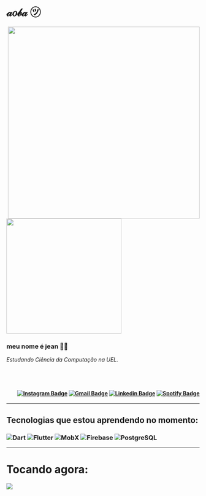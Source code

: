 <h1 align="left"> 𝒶𝑜𝒷𝒶 ㋡ </h1>
<img align='right' src="https://github-readme-stats.vercel.app/api?username=jeancarlopolo&show_icons=true&title_color=783c00&text_color=af552e&icon_color=783c00&bg_color=f8efd4&cache_seconds=2300" width="500">




<img src="https://img.shields.io/static/v1?label=Overview&message=JEANCARLOPOLO&color=f8efd4&style=for-the-badge&logo=GitHub" width="300">


### meu nome é jean 👍🏻

<p>

*Estudando Ciência da Computação na UEL.*
<br/><br/>
<br/><br/>
  
<h4 align="right">

[![Instagram Badge](https://img.shields.io/badge/-instagram-red?style=for-the-badge&logo=instagram&logoColor=white&link=https://github.com/jeancarlopolo)](https://www.instagram.com/jean.carlo.polo/)
[![Gmail Badge](https://img.shields.io/badge/Gmail-D14836?style=for-the-badge&logo=gmail&logoColor=white&link=https://github.com/jeancarlopolo)](mailto:jeancarlopolo03@gmail.com)
[![Linkedin Badge](https://img.shields.io/badge/-Linkedin-blue?style=for-the-badge&logo=Linkedin&logoColor=white&link=https://github.com/jeancarlopolo)](https://www.linkedin.com/in/jean-carlo-dev/)
[![Spotify Badge](https://img.shields.io/badge/-Spotify-3bb34b?style=for-the-badge&logo=Spotify&logoColor=161f16&link=https://github.com/jeancarlopolo)](https://open.spotify.com/user/apisteftos)
</h4>


***
<h2 align="left"> Tecnologias que estou aprendendo no momento: </h2>
<h3 align="left">

![Dart](https://img.shields.io/static/v1?style=for-the-badge&message=Dart&color=0175C2&logo=Dart&logoColor=FFFFFF&label=)
![Flutter](https://img.shields.io/static/v1?style=for-the-badge&message=Flutter&color=02569B&logo=Flutter&logoColor=FFFFFF&label=)
![MobX](https://img.shields.io/static/v1?style=for-the-badge&message=MobX&color=222222&logo=MobX&logoColor=FF9955&label=)
![Firebase](https://img.shields.io/static/v1?style=for-the-badge&message=Firebase&color=222222&logo=Firebase&logoColor=FFCA28&label=)
![PostgreSQL](https://img.shields.io/static/v1?style=for-the-badge&message=PostgreSQL&color=4169E1&logo=PostgreSQL&logoColor=FFFFFF&label=)

</h3>

***

<h1 align="left"> Tocando agora: </h1>
<p align="left">
<img src="https://now-play.vercel.app/api/generate?uid=b9a18bd3-aa8c-4d4d-aa62-cd968cb8915e" />
</p>
